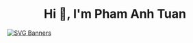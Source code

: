 <h1 align="center">Hi 👋, I'm Pham Anh Tuan</h1>

[![SVG Banners](https://svg-banners.vercel.app/api?type=typeWriter&text1=DevOps%20Enngineer%20👨‍💻&width=850&height=150)](https://github.com/Akshay090/svg-banners)
